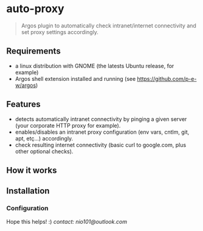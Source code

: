 # auto-proxy

> Argos plugin to automatically check intranet/internet connectivity and set proxy settings accordingly.

## Requirements

* a linux distribution with GNOME (the latests Ubuntu release, for example)
* Argos shell extension installed and running (see https://github.com/p-e-w/argos)

## Features

* detects automatically intranet connectivity by pinging a given server (your corporate HTTP proxy for example).
* enables/disables an intranet proxy configuration (env vars, cntlm, git, apt, etç...) accordingly.
* check resulting internet connectivity (basic curl to google.com, plus other optional checks).

## How it works

## Installation

### Configuration

Hope this helps! :)
_contact: nio101@outlook.com_